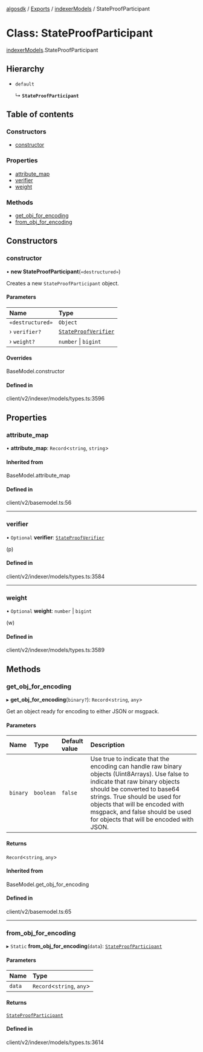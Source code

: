 [algosdk](../README.md) / [Exports](../modules.md) / [indexerModels](../modules/indexerModels.md) / StateProofParticipant

# Class: StateProofParticipant

[indexerModels](../modules/indexerModels.md).StateProofParticipant

## Hierarchy

- `default`

  ↳ **`StateProofParticipant`**

## Table of contents

### Constructors

- [constructor](indexerModels.StateProofParticipant.md#constructor)

### Properties

- [attribute\_map](indexerModels.StateProofParticipant.md#attribute_map)
- [verifier](indexerModels.StateProofParticipant.md#verifier)
- [weight](indexerModels.StateProofParticipant.md#weight)

### Methods

- [get\_obj\_for\_encoding](indexerModels.StateProofParticipant.md#get_obj_for_encoding)
- [from\_obj\_for\_encoding](indexerModels.StateProofParticipant.md#from_obj_for_encoding)

## Constructors

### constructor

• **new StateProofParticipant**(`«destructured»`)

Creates a new `StateProofParticipant` object.

#### Parameters

| Name | Type |
| :------ | :------ |
| `«destructured»` | `Object` |
| › `verifier?` | [`StateProofVerifier`](indexerModels.StateProofVerifier.md) |
| › `weight?` | `number` \| `bigint` |

#### Overrides

BaseModel.constructor

#### Defined in

client/v2/indexer/models/types.ts:3596

## Properties

### attribute\_map

• **attribute\_map**: `Record`\<`string`, `string`\>

#### Inherited from

BaseModel.attribute\_map

#### Defined in

client/v2/basemodel.ts:56

___

### verifier

• `Optional` **verifier**: [`StateProofVerifier`](indexerModels.StateProofVerifier.md)

(p)

#### Defined in

client/v2/indexer/models/types.ts:3584

___

### weight

• `Optional` **weight**: `number` \| `bigint`

(w)

#### Defined in

client/v2/indexer/models/types.ts:3589

## Methods

### get\_obj\_for\_encoding

▸ **get_obj_for_encoding**(`binary?`): `Record`\<`string`, `any`\>

Get an object ready for encoding to either JSON or msgpack.

#### Parameters

| Name | Type | Default value | Description |
| :------ | :------ | :------ | :------ |
| `binary` | `boolean` | `false` | Use true to indicate that the encoding can handle raw binary objects (Uint8Arrays). Use false to indicate that raw binary objects should be converted to base64 strings. True should be used for objects that will be encoded with msgpack, and false should be used for objects that will be encoded with JSON. |

#### Returns

`Record`\<`string`, `any`\>

#### Inherited from

BaseModel.get\_obj\_for\_encoding

#### Defined in

client/v2/basemodel.ts:65

___

### from\_obj\_for\_encoding

▸ `Static` **from_obj_for_encoding**(`data`): [`StateProofParticipant`](indexerModels.StateProofParticipant.md)

#### Parameters

| Name | Type |
| :------ | :------ |
| `data` | `Record`\<`string`, `any`\> |

#### Returns

[`StateProofParticipant`](indexerModels.StateProofParticipant.md)

#### Defined in

client/v2/indexer/models/types.ts:3614
